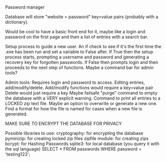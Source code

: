Password manager


Database will store "website = password" key=value pairs (probably with a dictionary).

Would be cool to have a basic front end for it, maybe like a login and password on the first page and then a list of entries with a search bar.

Setup process to guide a new user.
    An if check to see if it's the first time the .exe has been run and set a variable to False after.
    If True then the setup process starts, prompting a username and password and generating a recovery key for forgotten passwords.
    If False then prompts login and then proceeds to the next step of functions.
    Maybe a command bar for admin tools?


Admin tools:
    Requires login and password to access.
    Editing entries, add/modify/delete.
        Add/modify functions would require a key=value pair
        Delete would just require a key
    Maybe failsafe "purge" command to empty the database with a VERY explicit warning.
    Command to print all entries to a LOCKED zip text file.
        Maybe an option to overwrite or generate a new one.
        Find a format for how the file is named for cases when a new file is generated.


MAKE SURE TO ENCRYPT THE DATABASE FOR PRIVACY

Possible libraries to use:
    cryptography: for encrypting the database
    pyminizip: for creating locked zip files
    zipfile module: for creating zips
    bcrypt: for Hashing Passwords
    sqlite3: for local database (you query it with the sql language)
        SELECT * FROM passwords
        WHERE password = 'testing123';
    